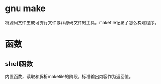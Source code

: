 # gnu make
将源码文件生成可执行文件或非源码文件的工具。makefile记录了怎么构建程序。
# 函数
## shell函数
内置函数，读取和解析makefile的阶段，标准输出内容作为返回值。